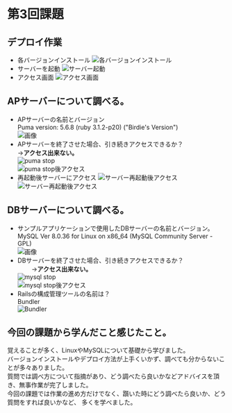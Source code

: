 # 第3回課題

## デプロイ作業  
  - 各バージョンインストール
  ![各バージョンインストール](images/rversion.png)  
  - サーバーを起動
  ![サーバー起動](images/sstart.png)  
  - アクセス画面
  ![アクセス画面](images/server1.png)

## APサーバーについて調べる。  
  - APサーバーの名前とバージョン  
  Puma version: 5.6.8 (ruby 3.1.2-p20) ("Birdie's Version")  
  ![画像](images/pversion.png)  
  - APサーバーを終了させた場合、引き続きアクセスできるか？  
    →**アクセス出来ない。**  
  ![puma stop](images/pstop.png)  
  ![puma stop後アクセス](images/AP.png)
  - 再起動後サーバーにアクセス
  ![サーバー再起動後アクセス](images/prestart.png)
  ![サーバー再起動後アクセス](images/server.png)

## DBサーバーについて調べる。  
  - サンプルアプリケーションで使用したDBサーバーの名前とバージョン。  
  MySQL  Ver 8.0.36 for Linux on x86_64 (MySQL Community Server - GPL)  
  ![画像](images/Mversion.png)  
  - DBサーバーを終了させた場合、引き続きアクセスできるか？  
　　 →**アクセス出来ない。**    
  ![mysql stop](images/mstop.png)  
  ![mysql stop後アクセス](images/db.png)  
  - Railsの構成管理ツールの名前は？  
  Bundler  
  ![Bundler](images/bundler.png)

## 今回の課題から学んだこと感じたこと。  
覚えることが多く、LinuxやMySQLについて基礎から学びました。  
バージョンインストールやデプロイ方法が上手くいかず、調べても分からないことが多々ありました。  
質問では調べ方について指摘があり、どう調べたら良いかなどアドバイスを頂き、無事作業が完了しました。  
今回の課題では作業の進め方だけでなく、躓いた時にどう調べたら良いか、どう質問をすれば良いかなど、
多くを学べました。
